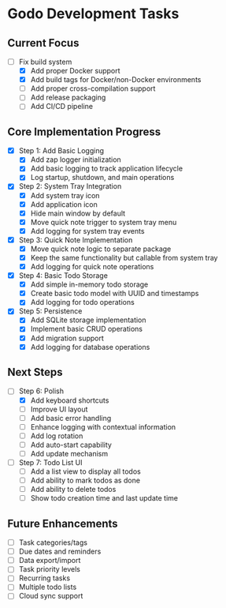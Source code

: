 # Godo Development Tasks

## Current Focus
- [ ] Fix build system
  - [x] Add proper Docker support
  - [x] Add build tags for Docker/non-Docker environments
  - [ ] Add proper cross-compilation support
  - [ ] Add release packaging
  - [ ] Add CI/CD pipeline

## Core Implementation Progress
- [x] Step 1: Add Basic Logging
  - [x] Add zap logger initialization
  - [x] Add basic logging to track application lifecycle
  - [x] Log startup, shutdown, and main operations

- [x] Step 2: System Tray Integration
  - [x] Add system tray icon
  - [x] Add application icon
  - [x] Hide main window by default
  - [x] Move quick note trigger to system tray menu
  - [x] Add logging for system tray events

- [x] Step 3: Quick Note Implementation
  - [x] Move quick note logic to separate package
  - [x] Keep the same functionality but callable from system tray
  - [x] Add logging for quick note operations

- [x] Step 4: Basic Todo Storage
  - [x] Add simple in-memory todo storage
  - [x] Create basic todo model with UUID and timestamps
  - [x] Add logging for todo operations

- [x] Step 5: Persistence
  - [x] Add SQLite storage implementation
  - [x] Implement basic CRUD operations
  - [x] Add migration support
  - [x] Add logging for database operations

## Next Steps
- [ ] Step 6: Polish
  - [x] Add keyboard shortcuts
  - [ ] Improve UI layout
  - [ ] Add basic error handling
  - [ ] Enhance logging with contextual information
  - [ ] Add log rotation
  - [ ] Add auto-start capability
  - [ ] Add update mechanism

- [ ] Step 7: Todo List UI
  - [ ] Add a list view to display all todos
  - [ ] Add ability to mark todos as done
  - [ ] Add ability to delete todos
  - [ ] Show todo creation time and last update time

## Future Enhancements
- [ ] Task categories/tags
- [ ] Due dates and reminders
- [ ] Data export/import
- [ ] Task priority levels
- [ ] Recurring tasks
- [ ] Multiple todo lists
- [ ] Cloud sync support
